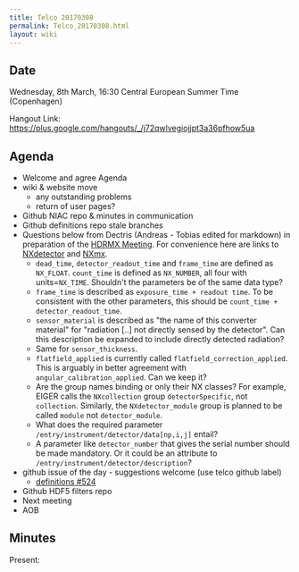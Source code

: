```yaml
---
title: Telco 20170308
permalink: Telco_20170308.html
layout: wiki
---
```


Date
----

Wednesday, 8th March, 16:30 Central European Summer Time (Copenhagen)

<!-- end of autogeneration -->

Hangout Link:
<https://plus.google.com/hangouts/_/j72qwlvegiojjpt3a36pfhow5ua>

Agenda
------

-   Welcome and agree Agenda
-   wiki & website move
    -   any outstanding problems
    -   return of user pages?
-   Github NIAC repo & minutes in communication
-   Github definitions repo stale branches
-   Questions below from Dectris (Andreas - Tobias edited for markdown) in preparation of the [HDRMX Meeting](https://indico.maxiv.lu.se/event/233/overview). For convenience here are links to [NXdetector](http://download.nexusformat.org/doc/html/classes/base_classes/NXdetector.html#nxdetector) and [NXmx](http://download.nexusformat.org/doc/html/classes/applications/NXmx.html#nxmx).
    *   `dead_time`, `detector_readout_time` and `frame_time` are defined as `NX_FLOAT`.  `count_time` is defined as `NX_NUMBER`, all four with units=`NX_TIME`.  Shouldn't the parameters be of the same data type?
    *   `frame_time` is described as `exposure_time + readout time`.  To be consistent with the other parameters, this should be `count_time + detector_readout_time`.
    *   `sensor_material` is described as "the name of this converter material" for "radiation [..] not directly sensed by the detector".  Can this description be expanded to include directly detected radiation?
    *   Same for `sensor_thickness`.
    *   `flatfield_applied` is currently called `flatfield_correction_applied`.  This is arguably in better agreement with `angular_calibration_applied`.  Can we keep it?
    *   Are the group names binding or only their NX classes?  For example, EIGER calls the `NXcollection` group `detectorSpecific`, not `collection`.  Similarly, the `NXdetector_module` group is planned to be called `module` not `detector_module`.
    *   What does the required parameter `/entry/instrument/detector/data[np,i,j]` entail?
    *   A parameter like `detector_number` that gives the serial number should be made mandatory.  Or it could be an attribute to `/entry/instrument/detector/description`?
-   github issue of the day - suggestions welcome (use telco github label)
    - [definitions #524](https://github.com/nexusformat/definitions/issues/524)
-   Github HDF5 filters repo
-   Next meeting
-   AOB

Minutes
-------

Present: 

